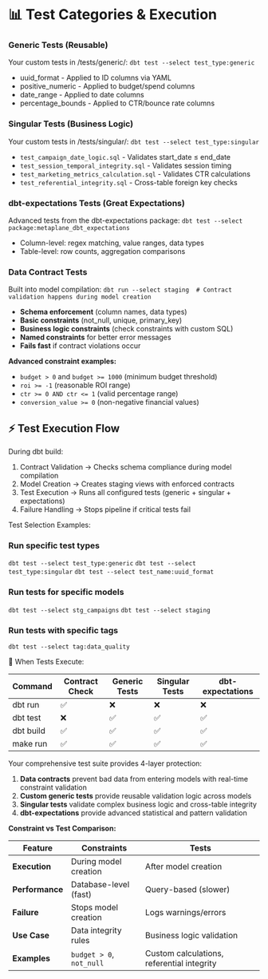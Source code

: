 # 📊 Test Categories & Execution

### Generic Tests (Reusable)

Your custom tests in /tests/generic/: `dbt test --select test_type:generic`

- uuid_format - Applied to ID columns via YAML
- positive_numeric - Applied to budget/spend columns
- date_range - Applied to date columns
- percentage_bounds - Applied to CTR/bounce rate columns

### Singular Tests (Business Logic)

Your custom tests in /tests/singular/: `dbt test --select test_type:singular`

- `test_campaign_date_logic.sql` - Validates start_date ≤ end_date
- `test_session_temporal_integrity.sql` - Validates session timing
- `test_marketing_metrics_calculation.sql` - Validates CTR calculations
- `test_referential_integrity.sql` - Cross-table foreign key checks

### dbt-expectations Tests (Great Expectations)

Advanced tests from the dbt-expectations package: `dbt test --select package:metaplane_dbt_expectations`

- Column-level: regex matching, value ranges, data types
- Table-level: row counts, aggregation comparisons

### Data Contract Tests

Built into model compilation: `dbt run --select staging  # Contract validation happens during model creation`

- **Schema enforcement** (column names, data types)
- **Basic constraints** (not_null, unique, primary_key)
- **Business logic constraints** (check constraints with custom SQL)
- **Named constraints** for better error messages
- **Fails fast** if contract violations occur

**Advanced constraint examples:**
- `budget > 0` and `budget >= 1000` (minimum budget threshold)
- `roi >= -1` (reasonable ROI range)
- `ctr >= 0 AND ctr <= 1` (valid percentage range)
- `conversion_value >= 0` (non-negative financial values)

## ⚡ Test Execution Flow

During dbt build:

1. Contract Validation → Checks schema compliance during model compilation
2. Model Creation → Creates staging views with enforced contracts
3. Test Execution → Runs all configured tests (generic + singular + expectations)
4. Failure Handling → Stops pipeline if critical tests fail

Test Selection Examples:

### Run specific test types
`dbt test --select test_type:generic`
`dbt test --select test_type:singular`
`dbt test --select test_name:uuid_format`

### Run tests for specific models
`dbt test --select stg_campaigns`
`dbt test --select staging`

### Run tests with specific tags
`dbt test --select tag:data_quality`

🎯 When Tests Execute:

| Command   | Contract Check | Generic Tests | Singular Tests | dbt-expectations |
|-----------|----------------|---------------|----------------|------------------|
| dbt run   | ✅              | ❌             | ❌              | ❌                |
| dbt test  | ❌              | ✅             | ✅              | ✅                |
| dbt build | ✅              | ✅             | ✅              | ✅                |
| make run  | ✅              | ✅             | ✅              | ✅                |

Your comprehensive test suite provides 4-layer protection:
1. **Data contracts** prevent bad data from entering models with real-time constraint validation
2. **Custom generic tests** provide reusable validation logic across models  
3. **Singular tests** validate complex business logic and cross-table integrity
4. **dbt-expectations** provide advanced statistical and pattern validation

**Constraint vs Test Comparison:**

| Feature | Constraints | Tests |
|---------|-------------|-------|
| **Execution** | During model creation | After model creation |
| **Performance** | Database-level (fast) | Query-based (slower) |
| **Failure** | Stops model creation | Logs warnings/errors |
| **Use Case** | Data integrity rules | Business logic validation |
| **Examples** | `budget > 0`, `not_null` | Custom calculations, referential integrity |